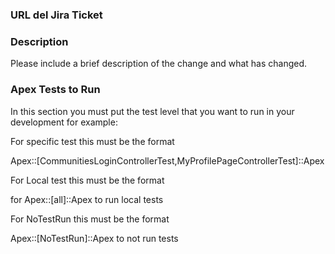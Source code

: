 ###  URL del Jira Ticket 

### Description

Please include a brief description of the change and what has changed.

### Apex Tests to Run
In this section you must put the test level that you want to run in your development for example:

For specific test this must be the format

Apex::[CommunitiesLoginControllerTest,MyProfilePageControllerTest]::Apex

For Local test this must be the format

for Apex::[all]::Apex to run local tests

For NoTestRun this must be the format

Apex::[NoTestRun]::Apex to not run tests
